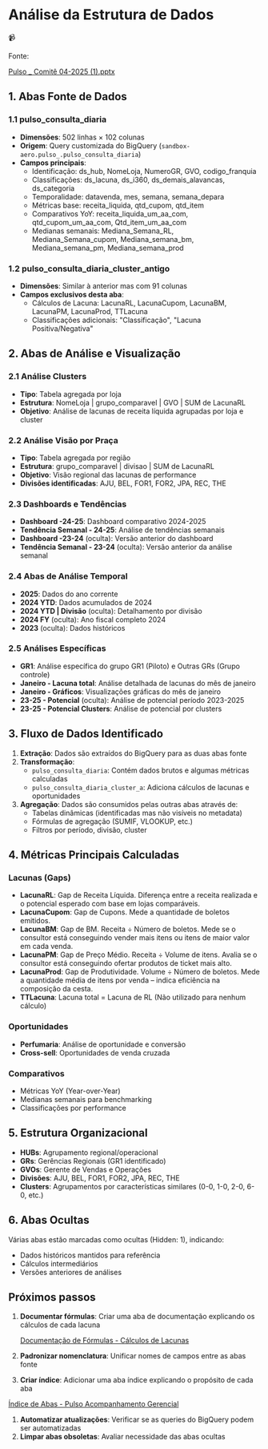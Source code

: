 # Análise da Estrutura de Dados

<aside>
📹

Fonte: 

[Pulso _ Comitê  04-2025 (1).pptx](Pulso___Comite__04-2025_(1).pptx)

</aside>

## 1. Abas Fonte de Dados

### 1.1 pulso_consulta_diaria

- **Dimensões**: 502 linhas × 102 colunas
- **Origem**: Query customizada do BigQuery (`sandbox-aero.pulso_.pulso_consulta_diaria`)
- **Campos principais**:
    - Identificação: ds_hub, NomeLoja, NumeroGR, GVO, codigo_franquia
    - Classificações: ds_lacuna, ds_i360, ds_demais_alavancas, ds_categoria
    - Temporalidade: datavenda, mes, semana, semana_depara
    - Métricas base: receita_liquida, qtd_cupom, qtd_item
    - Comparativos YoY: receita_liquida_um_aa_com, qtd_cupom_um_aa_com, Qtd_item_um_aa_com
    - Medianas semanais: Mediana_Semana_RL, Mediana_Semana_cupom, Mediana_semana_bm, Mediana_semana_pm, Mediana_semana_prod

### 1.2 pulso_consulta_diaria_cluster_antigo

- **Dimensões**: Similar à anterior mas com 91 colunas
- **Campos exclusivos desta aba**:
    - Cálculos de Lacuna: LacunaRL, LacunaCupom, LacunaBM, LacunaPM, LacunaProd, TTLacuna
    - Classificações adicionais: "Classificação", "Lacuna Positiva/Negativa"

## 2. Abas de Análise e Visualização

### 2.1 Análise Clusters

- **Tipo**: Tabela agregada por loja
- **Estrutura**: NomeLoja | grupo_comparavel | GVO | SUM de LacunaRL
- **Objetivo**: Análise de lacunas de receita líquida agrupadas por loja e cluster

### 2.2 Análise Visão por Praça

- **Tipo**: Tabela agregada por região
- **Estrutura**: grupo_comparavel | divisao | SUM de LacunaRL
- **Objetivo**: Visão regional das lacunas de performance
- **Divisões identificadas**: AJU, BEL, FOR1, FOR2, JPA, REC, THE

### 2.3 Dashboards e Tendências

- **Dashboard -24-25**: Dashboard comparativo 2024-2025
- **Tendência Semanal - 24-25**: Análise de tendências semanais
- **Dashboard -23-24** (oculta): Versão anterior do dashboard
- **Tendência Semanal - 23-24** (oculta): Versão anterior da análise semanal

### 2.4 Abas de Análise Temporal

- **2025**: Dados do ano corrente
- **2024 YTD**: Dados acumulados de 2024
- **2024 YTD | Divisão** (oculta): Detalhamento por divisão
- **2024 FY** (oculta): Ano fiscal completo 2024
- **2023** (oculta): Dados históricos

### 2.5 Análises Específicas

- **GR1**: Análise específica do grupo GR1 (Piloto) e Outras GRs (Grupo controle)
- **Janeiro - Lacuna total**: Análise detalhada de lacunas do mês de janeiro
- **Janeiro - Gráficos**: Visualizações gráficas do mês de janeiro
- **23-25 - Potencial** (oculta): Análise de potencial período 2023-2025
- **23-25 - Potencial Clusters**: Análise de potencial por clusters

## 3. Fluxo de Dados Identificado

1. **Extração**: Dados são extraídos do BigQuery para as duas abas fonte
2. **Transformação**:
    - `pulso_consulta_diaria`: Contém dados brutos e algumas métricas calculadas
    - `pulso_consulta_diaria_cluster_a`: Adiciona cálculos de lacunas e oportunidades
3. **Agregação**: Dados são consumidos pelas outras abas através de:
    - Tabelas dinâmicas (identificadas mas não visíveis no metadata)
    - Fórmulas de agregação (SUMIF, VLOOKUP, etc.)
    - Filtros por período, divisão, cluster

## 4. Métricas Principais Calculadas

### Lacunas (Gaps)

- **LacunaRL**: Gap de Receita Líquida. Diferença entre a receita realizada e o potencial esperado com base em lojas comparáveis.
- **LacunaCupom**: Gap de Cupons. Mede a quantidade de boletos emitidos.
- **LacunaBM**: Gap de BM. Receita ÷ Número de boletos. Mede se o consultor está conseguindo vender mais itens ou itens de maior valor em cada venda.
- **LacunaPM**: Gap de Preço Médio. Receita ÷ Volume de itens. Avalia se o consultor está conseguindo ofertar produtos de ticket mais alto.
- **LacunaProd**: Gap de Produtividade. Volume ÷ Número de boletos. Mede a quantidade média de itens por venda – indica eficiência na composição da cesta.
- **TTLacuna**: Lacuna total = Lacuna de RL (Não utilizado para nenhum cálculo)

### Oportunidades

- **Perfumaria**: Análise de oportunidade e conversão
- **Cross-sell**: Oportunidades de venda cruzada

### Comparativos

- Métricas YoY (Year-over-Year)
- Medianas semanais para benchmarking
- Classificações por performance

## 5. Estrutura Organizacional

- **HUBs**: Agrupamento regional/operacional
- **GRs**: Gerências Regionais (GR1 identificado)
- **GVOs**: Gerente de Vendas e Operações
- **Divisões**: AJU, BEL, FOR1, FOR2, JPA, REC, THE
- **Clusters**: Agrupamentos por características similares (0-0, 1-0, 2-0, 6-0, etc.)

## 6. Abas Ocultas

Várias abas estão marcadas como ocultas (Hidden: 1), indicando:

- Dados históricos mantidos para referência
- Cálculos intermediários
- Versões anteriores de análises

## Próximos passos

1. **Documentar fórmulas**: Criar uma aba de documentação explicando os cálculos de cada lacuna
    
    [Documentação de Fórmulas - Cálculos de Lacunas](Documentac%CC%A7a%CC%83o%20de%20Fo%CC%81rmulas%20-%20Ca%CC%81lculos%20de%20Lacunas%2020b299920c2680a8affdc3b732b954a2.md)
    
2. **Padronizar nomenclatura**: Unificar nomes de campos entre as abas fonte
3. **Criar índice**: Adicionar uma aba índice explicando o propósito de cada aba

[Índice de Abas - Pulso Acompanhamento Gerencial](I%CC%81ndice%20de%20Abas%20-%20Pulso%20Acompanhamento%20Gerencial%2020b299920c268073908be4c4d93fd316.md)

1. **Automatizar atualizações**: Verificar se as queries do BigQuery podem ser automatizadas
2. **Limpar abas obsoletas**: Avaliar necessidade das abas ocultas